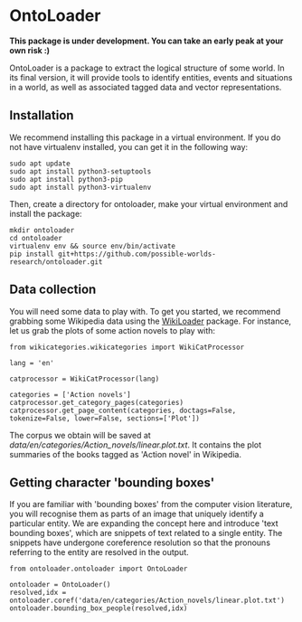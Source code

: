 # OntoLoader

**This package is under development. You can take an early peak at your own risk :)**

OntoLoader is a package to extract the logical structure of some world. In its final version, it will provide tools to identify entities, events and situations in a world, as well as associated tagged data and vector representations.


## Installation

We recommend installing this package in a virtual environment. If you do not have virtualenv installed, you can get it in the following way: 

```
sudo apt update
sudo apt install python3-setuptools
sudo apt install python3-pip
sudo apt install python3-virtualenv
```

Then, create a directory for ontoloader, make your virtual environment and install the package:

```
mkdir ontoloader
cd ontoloader
virtualenv env && source env/bin/activate
pip install git+https://github.com/possible-worlds-research/ontoloader.git
```

## Data collection

You will need some data to play with. To get you started, we recommend grabbing some Wikipedia data using the [WikiLoader](https://github.com/possible-worlds-research/wikiloader) package. For instance, let us grab the plots of some action novels to play with:

```
from wikicategories.wikicategories import WikiCatProcessor

lang = 'en'

catprocessor = WikiCatProcessor(lang)

categories = ['Action novels']
catprocessor.get_category_pages(categories)
catprocessor.get_page_content(categories, doctags=False, tokenize=False, lower=False, sections=['Plot'])

```

The corpus we obtain will be saved at *data/en/categories/Action_novels/linear.plot.txt*. It contains the plot summaries of the books tagged as 'Action novel' in Wikipedia.


## Getting character 'bounding boxes'

If you are familiar with 'bounding boxes' from the computer vision literature, you will recognise them as parts of an image that uniquely identify a particular entity. We are expanding the concept here and introduce 'text bounding boxes', which are snippets of text related to a single entity. The snippets have undergone coreference resolution so that the pronouns referring to the entity are resolved in the output.

```
from ontoloader.ontoloader import OntoLoader

ontoloader = OntoLoader()
resolved,idx = ontoloader.coref('data/en/categories/Action_novels/linear.plot.txt')
ontoloader.bounding_box_people(resolved,idx)
```
